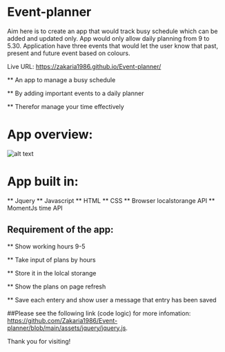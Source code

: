 # Event-planner

Aim here is to create an app that would track busy schedule which can be added and updated only. App would only allow daily planning from 9 to 5.30. Application have three events that would let the user know that past, present and future event based on colours. 

Live URL: https://zakaria1986.github.io/Event-planner/

**  An app to manage a busy schedule

**  By adding important events to a daily planner

**  Therefor manage your time effectively

# App overview: 



![alt text](/assets/img/WorkDayScheduler.gif)



# App built in:

  ** Jquery
  ** Javascript
  ** HTML 
  ** CSS
  ** Browser localstorange API
  ** MomentJs time API

## Requirement of the app:

 ** Show working hours 9-5

 ** Take input of plans by hours

 ** Store it in the lolcal storange

 ** Show the plans on page refresh

 ** Save each entery and show user a message that entry has been saved

 
 ##Please see the following link (code logic) for more infomation: https://github.com/Zakaria1986/Event-planner/blob/main/assets/jquery/jquery.js. 

 Thank you for visiting! 
